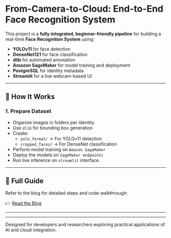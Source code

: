 # From-Camera-to-Cloud: End-to-End Face Recognition System

This project is a **fully integrated, beginner-friendly pipeline** for building a real-time **Face Recognition System** using:

- **YOLOv11** for face detection  
- **DenseNet121** for face classification  
- **dlib** for automated annotation  
- **Amazon SageMaker** for model training and deployment  
- **PostgreSQL** for identity metadata  
- **Streamlit** for a live webcam-based UI  

---

## 🔧 How It Works

### 1. Prepare Dataset
- Organize images in folders per identity
- Use `dlib` for bounding box generation
- Create:
  - `yolo_format/` → For YOLOv11 detection
  - `cropped_faces/` → For DenseNet classification
- Perform model training on `Amazon SageMaker`
- Deploy the models on `SageMaker endpoints`
- Run live inference on `streamlit` interface.

---

## 📖 Full Guide

Refer to the blog for detailed steps and code walkthrough:

👉 [Read the Blog](https://medium.com/@bhipanshudhupar/from-camera-to-cloud-building-a-smart-face-recognition-system-end-to-end-cd6a30bffbdc)

---

---

Designed for developers and researchers exploring practical applications of AI and cloud integration.

